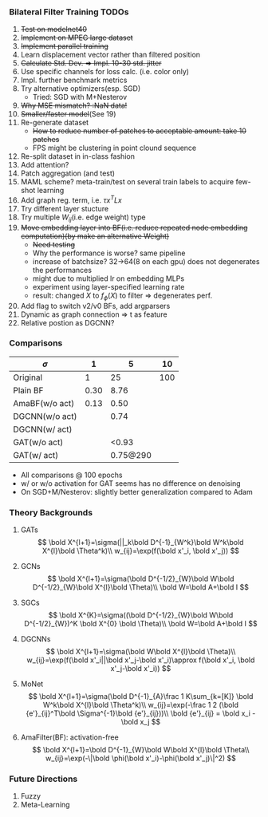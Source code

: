 ### Bilateral Filter Training TODOs 
1. ~~Test on modelnet40~~
2. ~~Implement on MPEG large dataset~~
3. ~~Implement parallel training~~
4. Learn displacement vector rather than filtered position
5. ~~Calculate Std. Dev. => Impl. 10-30 std. jitter~~
6. Use specific channels for loss calc. (i.e. color only)
7. Impl. further benchmark metrics
8. Try alternative optimizers(esp. SGD)
    - Tried: SGD with M+Nesterov
9.  ~~Why MSE mismatch? :NaN data!~~
10. ~~Smaller/faster model~~(See 19)
11. Re-generate dataset
    - ~~How to reduce number of patches to acceptable amount: take 10 patches~~
    - FPS might be clustering in point clound sequence
12. Re-split dataset in in-class fashion
13. Add attention? 
14. Patch aggregation (and test)
15. MAML scheme? meta-train/test on several train labels to acquire few-shot learning
17. Add graph reg. term, i.e. $\tau x^T L x$
18. Try different layer stucture
19. Try multiple $W_{ij}$(i.e. edge weight) type
20. ~~Move embedding layer into BF(i.e. reduce repeated node embedding computation)(by make an alternative Weight)~~
    - ~~Need testing~~
    - Why the performance is worse? same pipeline
    - increase of batchsize? 32->64(8 on each gpu) does not degenerates the performances
    - might due to multiplied lr on embedding MLPs
    - experiment using layer-specified learning rate
    - result: changed $X$ to $f_\phi(X)$ to filter => degenerates perf.
21. Add flag to switch v2/v0 BFs, add argparsers
22. Dynamic as graph connection => t as feature
22. Relative postion as DGCNN?

### Comparisons
| $\sigma$       | 1    | 5        | 10  |
| -------------- | ---- | -------- | --- |
| Original       | 1    | 25       | 100 |
| Plain BF       | 0.30 | 8.76     |     |
| AmaBF(w/o act) | 0.13 | 0.50     |     |
| DGCNN(w/o act) |      | 0.74     |     |
| DGCNN(w/ act)  |      |          |     |
| GAT(w/o act)   |      | <0.93    |     |
| GAT(w/ act)    |      | 0.75@290 |     |

- All comparisons @ 100 epochs
- w/ or w/o activation for GAT seems has no difference on denoising
- On SGD+M/Nesterov: slightly better generalization compared to Adam

### Theory Backgrounds

1. GATs
   $$
   \bold X^{l+1}=\sigma(||_k\bold D^{-1}_{W^k}\bold W^k\bold X^{l}\bold \Theta^k)\\
   w_{ij}=\exp(f(\bold x'_i, \bold x'_j))
   $$

2. GCNs
   $$
   \bold X^{l+1}=\sigma(\bold D^{-1/2}_{W}\bold W\bold D^{-1/2}_{W}\bold X^{l}\bold \Theta)\\
   \bold W=\bold A+\bold I
   $$
3. SGCs
   $$
   \bold X^{K}=\sigma((\bold D^{-1/2}_{W}\bold W\bold D^{-1/2}_{W})^K \bold X^{0} \bold \Theta)\\
   \bold W=\bold A+\bold I
   $$

4. DGCNNs
   $$
   \bold X^{l+1}=\sigma(\bold W\bold X^{l}\bold \Theta)\\
   w_{ij}=\exp(f(\bold x'_i||\bold x'_j-\bold x'_i)\approx f(\bold x'_i, \bold x'_j-\bold x'_i))
   $$

5. MoNet
   $$
   \bold X^{l+1}=\sigma(\bold D^{-1}_{A}\frac 1 K\sum_{k=[K]} \bold W^k\bold X^{l}\bold \Theta^k)\\
   w_{ij}=\exp(-\frac 1 2 (\bold {e'}_{ij}^T\bold \Sigma^{-1}\bold {e'}_{ij}))\\
   \bold {e'}_{ij} = \bold x_i - \bold x_j
   $$

6. AmaFilter(BF): activation-free
   $$
   \bold X^{l+1}=\bold D^{-1}_{W}\bold W\bold X^{l}\bold \Theta\\
   w_{ij}=\exp(-\|\bold \phi(\bold x'_i)-\phi(\bold x'_j)\|^2)
   $$

### Future Directions

1. Fuzzy
2. Meta-Learning 
